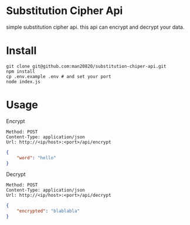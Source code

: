 # Substitution Cipher Api
simple substitution cipher api. this api can encrypt and decrypt your data.

# Install

```
git clone git@github.com:man20820/substitution-chiper-api.git
npm install
cp .env.example .env # and set your port
node index.js
```

# Usage
Encrypt
```
Method: POST
Content-Type: application/json
Url: http://<ip/host>:<port>/api/encrypt
```

```json
{
    "word": "hello"
}
```

Decrypt
```
Method: POST
Content-Type: application/json
Url: http://<ip/host>:<port>/api/decrypt
```

```json
{
    "encrypted": "blablabla"
}
```
